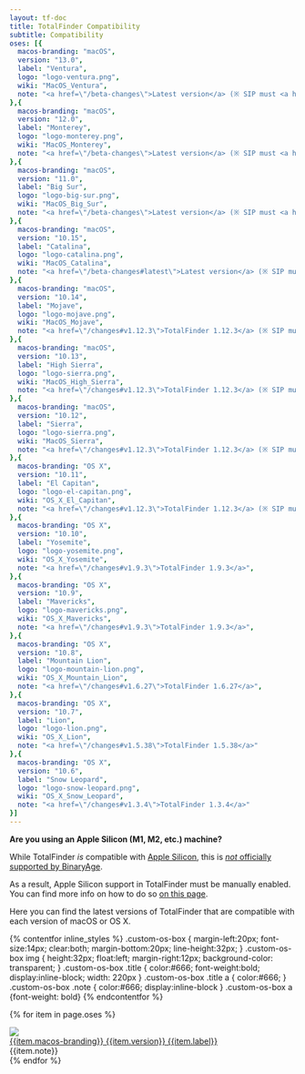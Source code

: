 ```yaml
---
layout: tf-doc
title: TotalFinder Compatibility
subtitle: Compatibility
oses: [{
  macos-branding: "macOS",
  version: "13.0",
  label: "Ventura",
  logo: "logo-ventura.png",
  wiki: "MacOS_Ventura",
  note: "<a href=\"/beta-changes\">Latest version</a> (※ SIP must <a href=\"/sip\" class=\"red\">remain weakened</a>, <a href=\"/apple-silicon\" class=\"red\">works with Apple Silicon</a>)",
},{
  macos-branding: "macOS",
  version: "12.0",
  label: "Monterey",
  logo: "logo-monterey.png",
  wiki: "MacOS_Monterey",
  note: "<a href=\"/beta-changes\">Latest version</a> (※ SIP must <a href=\"/sip\" class=\"red\">remain weakened</a>, <a href=\"/apple-silicon\" class=\"red\">works with Apple Silicon</a>)",
},{
  macos-branding: "macOS",
  version: "11.0",
  label: "Big Sur",
  logo: "logo-big-sur.png",
  wiki: "MacOS_Big_Sur",
  note: "<a href=\"/beta-changes\">Latest version</a> (※ SIP must <a href=\"/sip\" class=\"red\">remain weakened</a>, <a href=\"/apple-silicon\" class=\"red\">works with Apple Silicon</a>)",
},{
  macos-branding: "macOS",
  version: "10.15",
  label: "Catalina",
  logo: "logo-catalina.png",
  wiki: "MacOS_Catalina",
  note: "<a href=\"/beta-changes#latest\">Latest version</a> (※ SIP must <a href=\"/sip\" class=\"red\">remain weakened</a>)",
},{
  macos-branding: "macOS",
  version: "10.14",
  label: "Mojave",
  logo: "logo-mojave.png",
  wiki: "MacOS_Mojave",
  note: "<a href=\"/changes#v1.12.3\">TotalFinder 1.12.3</a> (※ SIP must <a href=\"/sip\" class=\"red\">remain weakened</a>)",
},{
  macos-branding: "macOS",
  version: "10.13",
  label: "High Sierra",
  logo: "logo-sierra.png",
  wiki: "MacOS_High_Sierra",
  note: "<a href=\"/changes#v1.12.3\">TotalFinder 1.12.3</a> (※ SIP must <a href=\"/sip-sierra\" class=\"red\">be temporarily disabled</a>)",
},{
  macos-branding: "macOS",
  version: "10.12",
  label: "Sierra",
  logo: "logo-sierra.png",
  wiki: "MacOS_Sierra",
  note: "<a href=\"/changes#v1.12.3\">TotalFinder 1.12.3</a> (※ SIP must <a href=\"/sip-sierra\" class=\"red\">be temporarily disabled</a>)",
},{
  macos-branding: "OS X",
  version: "10.11",
  label: "El Capitan",
  logo: "logo-el-capitan.png",
  wiki: "OS_X_El_Capitan",
  note: "<a href=\"/changes#v1.12.3\">TotalFinder 1.12.3</a> (※ SIP must <a href=\"/sip-sierra\" class=\"red\">be temporarily disabled</a>)",
},{
  macos-branding: "OS X",
  version: "10.10",
  label: "Yosemite",
  logo: "logo-yosemite.png",
  wiki: "OS_X_Yosemite",
  note: "<a href=\"/changes#v1.9.3\">TotalFinder 1.9.3</a>",
},{
  macos-branding: "OS X",
  version: "10.9",
  label: "Mavericks",
  logo: "logo-mavericks.png",
  wiki: "OS_X_Mavericks",
  note: "<a href=\"/changes#v1.9.3\">TotalFinder 1.9.3</a>",
},{
  macos-branding: "OS X",
  version: "10.8",
  label: "Mountain Lion",
  logo: "logo-mountain-lion.png",
  wiki: "OS_X_Mountain_Lion",
  note: "<a href=\"/changes#v1.6.27\">TotalFinder 1.6.27</a>",
},{
  macos-branding: "OS X",
  version: "10.7",
  label: "Lion",
  logo: "logo-lion.png",
  wiki: "OS_X_Lion",
  note: "<a href=\"/changes#v1.5.38\">TotalFinder 1.5.38</a>"
},{
  macos-branding: "OS X",
  version: "10.6",
  label: "Snow Leopard",
  logo: "logo-snow-leopard.png",
  wiki: "OS_X_Snow_Leopard",
  note: "<a href=\"/changes#v1.3.4\">TotalFinder 1.3.4</a>"
}]
---
```


<p class="info-box compatibility">
  <b>Are you using an Apple Silicon (M1, M2, etc.) machine?</b><br>

  While TotalFinder <i>is</i> compatible with <a href="https://en.wikipedia.org/wiki/Apple_silicon">Apple Silicon</a>, this is <a href="https://blog.binaryage.com/totalfinder-totalspaces-future/"><i>not</i> officially supported by BinaryAge</a>.<br>

  As a result, Apple Silicon support in TotalFinder must be manually enabled. You can find more info on how to do so <a href="/apple-silicon">on this page</a>.
</p>

Here you can find the latest versions of TotalFinder that are compatible with each version of macOS or OS X.

{% contentfor inline_styles %}
.custom-os-box { margin-left:20px; font-size:14px; clear:both; margin-bottom:20px; line-height:32px; }
.custom-os-box img { height:32px; float:left; margin-right:12px; background-color: transparent; }
.custom-os-box .title { color:#666; font-weight:bold; display:inline-block; width: 220px }
.custom-os-box .title a { color:#666; }
.custom-os-box .note { color:#666; display:inline-block }
.custom-os-box a {font-weight: bold}
{% endcontentfor %}

{% for item in page.oses %}
<div class="custom-os-box">
  <img src="shared/img/os/{{item.logo}}">
  <div class="title"><a href="http://en.wikipedia.org/wiki/{{item.wiki}}">{{item.macos-branding}} {{item.version}} {{item.label}}</a></div><div class="note"> {{item.note}}</div>
</div>
{% endfor %}
